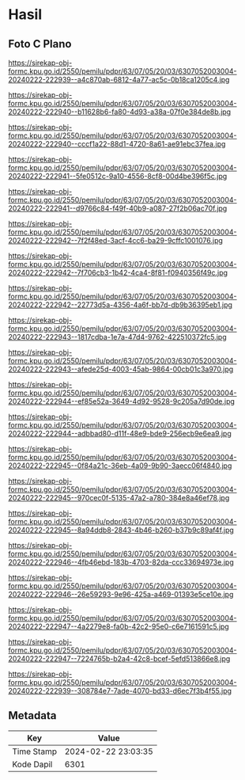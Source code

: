 # Hasil

## Foto C Plano

https://sirekap-obj-formc.kpu.go.id/2550/pemilu/pdpr/63/07/05/20/03/6307052003004-20240222-222939--a4c870ab-6812-4a77-ac5c-0b18ca1205c4.jpg

https://sirekap-obj-formc.kpu.go.id/2550/pemilu/pdpr/63/07/05/20/03/6307052003004-20240222-222940--b11628b6-fa80-4d93-a38a-07f0e384de8b.jpg

https://sirekap-obj-formc.kpu.go.id/2550/pemilu/pdpr/63/07/05/20/03/6307052003004-20240222-222940--cccf1a22-88d1-4720-8a61-ae91ebc37fea.jpg

https://sirekap-obj-formc.kpu.go.id/2550/pemilu/pdpr/63/07/05/20/03/6307052003004-20240222-222941--5fe0512c-9a10-4556-8cf8-00d4be396f5c.jpg

https://sirekap-obj-formc.kpu.go.id/2550/pemilu/pdpr/63/07/05/20/03/6307052003004-20240222-222941--d9766c84-f49f-40b9-a087-27f2b06ac70f.jpg

https://sirekap-obj-formc.kpu.go.id/2550/pemilu/pdpr/63/07/05/20/03/6307052003004-20240222-222942--7f2f48ed-3acf-4cc6-ba29-9cffc1001076.jpg

https://sirekap-obj-formc.kpu.go.id/2550/pemilu/pdpr/63/07/05/20/03/6307052003004-20240222-222942--7f706cb3-1b42-4ca4-8f81-f0940356f49c.jpg

https://sirekap-obj-formc.kpu.go.id/2550/pemilu/pdpr/63/07/05/20/03/6307052003004-20240222-222942--22773d5a-4356-4a6f-bb7d-db9b36395eb1.jpg

https://sirekap-obj-formc.kpu.go.id/2550/pemilu/pdpr/63/07/05/20/03/6307052003004-20240222-222943--1817cdba-1e7a-47d4-9762-422510372fc5.jpg

https://sirekap-obj-formc.kpu.go.id/2550/pemilu/pdpr/63/07/05/20/03/6307052003004-20240222-222943--afede25d-4003-45ab-9864-00cb01c3a970.jpg

https://sirekap-obj-formc.kpu.go.id/2550/pemilu/pdpr/63/07/05/20/03/6307052003004-20240222-222944--ef85e52a-3649-4d92-9528-9c205a7d90de.jpg

https://sirekap-obj-formc.kpu.go.id/2550/pemilu/pdpr/63/07/05/20/03/6307052003004-20240222-222944--adbbad80-d11f-48e9-bde9-256ecb9e6ea9.jpg

https://sirekap-obj-formc.kpu.go.id/2550/pemilu/pdpr/63/07/05/20/03/6307052003004-20240222-222945--0f84a21c-36eb-4a09-9b90-3aecc06f4840.jpg

https://sirekap-obj-formc.kpu.go.id/2550/pemilu/pdpr/63/07/05/20/03/6307052003004-20240222-222945--970cec0f-5135-47a2-a780-384e8a46ef78.jpg

https://sirekap-obj-formc.kpu.go.id/2550/pemilu/pdpr/63/07/05/20/03/6307052003004-20240222-222945--8a94ddb8-2843-4b46-b260-b37b9c89af4f.jpg

https://sirekap-obj-formc.kpu.go.id/2550/pemilu/pdpr/63/07/05/20/03/6307052003004-20240222-222946--4fb46ebd-183b-4703-82da-ccc33694973e.jpg

https://sirekap-obj-formc.kpu.go.id/2550/pemilu/pdpr/63/07/05/20/03/6307052003004-20240222-222946--26e59293-9e96-425a-a469-01393e5ce10e.jpg

https://sirekap-obj-formc.kpu.go.id/2550/pemilu/pdpr/63/07/05/20/03/6307052003004-20240222-222947--4a2279e8-fa0b-42c2-95e0-c6e7161591c5.jpg

https://sirekap-obj-formc.kpu.go.id/2550/pemilu/pdpr/63/07/05/20/03/6307052003004-20240222-222947--7224765b-b2a4-42c8-bcef-5efd513866e8.jpg

https://sirekap-obj-formc.kpu.go.id/2550/pemilu/pdpr/63/07/05/20/03/6307052003004-20240222-222939--308784e7-7ade-4070-bd33-d6ec7f3b4f55.jpg


## Metadata

| Key        | Value               |
| ---------- | ------------------- |
| Time Stamp | 2024-02-22 23:03:35 |
| Kode Dapil | 6301                |



